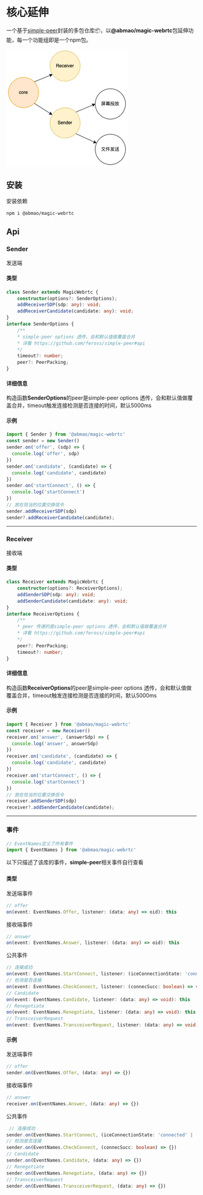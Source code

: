 # 核心延伸
一个基于[simple-peer](https://www.npmjs.com/package/simple-peer)封装的多包仓库📦，以<strong>@abmao/magic-webrtc</strong>包延伸功能，每一个功能组即是一个npm包。


![生态图](./assets/images/ecology.png)

## 安装
安装依赖
```
npm i @abmao/magic-webrtc
```

## Api

### Sender
发送端
#### 类型
```ts
class Sender extends MagicWebrtc {
    constructor(options?: SenderOptions);
    addReceiverSDP(sdp: any): void;
    addReceiverCandidate(candidate: any): void;
}
interface SenderOptions {
    /**
    * simple-peer options 透传，会和默认值做覆盖合并
    * 详看 https://github.com/feross/simple-peer#api
    */
    timeout?: number;
    peer?: PeerPacking;
}
```

#### 详细信息
构造函数**SenderOptions**的peer是simple-peer options 透传，会和默认值做覆盖合并，timeout触发连接检测是否连接的时间，默认5000ms

#### 示例
```js
import { Sender } from '@abmao/magic-webrtc'
const sender = new Sender()
sender.on('offer', (sdp) => {
  console.log('offer', sdp)
})
sender.on('candidate', (candidate) => {
  console.log('candidate', candidate)
})
sender.on('startConnect', () => {
  console.log('startConnect')
})
// 放在恰当的位置交换信令
sender.addReceiverSDP(sdp) 
sender?.addReceiverCandidate(candidate);
```

-----------

### Receiver
接收端
#### 类型
```ts
class Receiver extends MagicWebrtc {
    constructor(options?: ReceiverOptions);
    addSenderSDP(sdp: any): void;
    addSenderCandidate(candidate: any): void;
}
interface ReceiverOptions {
    /**
    * peer 传递的是simple-peer options 透传，会和默认值做覆盖合并
    * 详看 https://github.com/feross/simple-peer#api
    */
    peer?: PeerPacking;
    timeout?: number;
}
```
#### 详细信息
构造函数**ReceiverOptions**的peer是simple-peer options 透传，会和默认值做覆盖合并，timeout触发连接检测是否连接的时间，默认5000ms

#### 示例
```js
import { Receiver } from '@abmao/magic-webrtc'
const receiver = new Receiver()
receiver.on('answer', (answerSdp) => {
  console.log('answer', answerSdp)
})
receiver.on('candidate', (candidate) => {
  console.log('candidate', candidate)
})
receiver.on('startConnect', () => {
  console.log('startConnect')
})
// 放在恰当的位置交换信令
receiver.addSenderSDP(sdp) 
receiver?.addSenderCandidate(candidate);
```

--------
### 事件
```ts
// EventNames定义了所有事件
import { EventNames } from '@abmao/magic-webrtc'
```
以下只描述了该库的事件，**simple-peer**相关事件自行查看

### 
#### 类型
发送端事件
```ts
// offer
on(event: EventNames.Offer, listener: (data: any) => oid): this 
```
接收端事件
```ts
// answer
on(event: EventNames.Answer, listener: (data: any) => oid): this 
```
公共事件
```ts
// 连接成功
on(event: EventNames.StartConnect, listener: (iceConnectionState: 'connected' | 'completed') => void): this
// 检测是否连接
on(event: EventNames.CheckConnect, listener: (connecSucc: boolean) => void): this 
// Candidate
on(event: EventNames.Candidate, listener: (data: any) => void): this
// Renegotiate
on(event: EventNames.Renegotiate, listener: (data: any) => void): this 
// TransceiverRequest
on(event: EventNames.TransceiverRequest, listener: (data: any) => void): this
```


#### 示例
发送端事件
```ts
// offer
sender.on(EventNames.Offer, (data: any) => {}) 
```
接收端事件
```ts
// answer
receiver.on(EventNames.Answer, (data: any) => {})
```
公共事件
```ts
 // 连接成功
sender.on(EventNames.StartConnect, (iceConnectionState: 'connected' | 'completed') => {})
// 检测是否连接
sender.on(EventNames.CheckConnect, (connecSucc: boolean) => {}) 
// Candidate
sender.on(EventNames.Candidate, (data: any) => {}) 
// Renegotiate
sender.on(EventNames.Renegotiate, (data: any) => {}) 
// TransceiverRequest
sender.on(EventNames.TransceiverRequest, (data: any) => {}) 
```